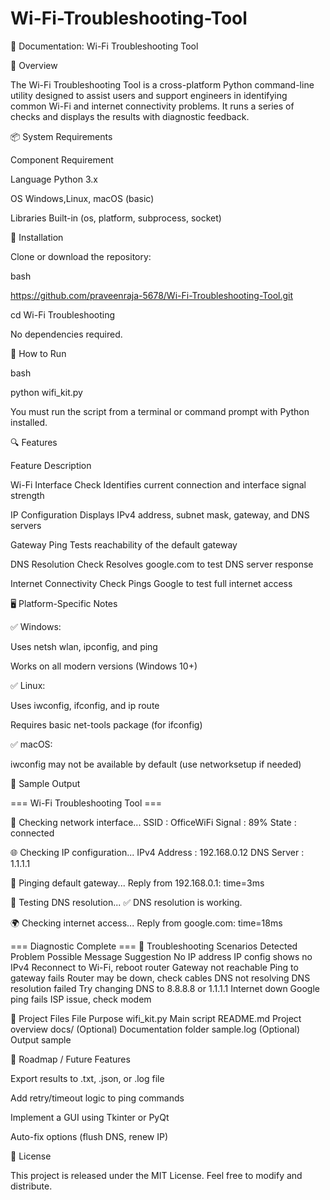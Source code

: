 # Wi-Fi-Troubleshooting-Tool

📘 Documentation: Wi-Fi Troubleshooting Tool

📝 Overview

The Wi-Fi Troubleshooting Tool is a cross-platform Python command-line utility designed to assist users and support engineers in identifying common Wi-Fi and internet connectivity problems. It runs a series of checks and displays the results with diagnostic feedback.

📦 System Requirements

Component	Requirement

Language	Python 3.x

OS	Windows,Linux, macOS (basic)

Libraries	Built-in (os, platform, subprocess, socket)

🔧 Installation

Clone or download the repository:

bash

https://github.com/praveenraja-5678/Wi-Fi-Troubleshooting-Tool.git

cd Wi-Fi Troubleshooting

No dependencies required.

🚀 How to Run

bash

python wifi_kit.py

You must run the script from a terminal or command prompt with Python installed.

🔍 Features

Feature	Description

Wi-Fi Interface Check	Identifies current connection and interface signal strength

IP Configuration	Displays IPv4 address, subnet mask, gateway, and DNS servers

Gateway Ping	Tests reachability of the default gateway

DNS Resolution Check	Resolves google.com to test DNS server response

Internet Connectivity Check	Pings Google to test full internet access

🖥️ Platform-Specific Notes

✅ Windows:

Uses netsh wlan, ipconfig, and ping

Works on all modern versions (Windows 10+)

✅ Linux:

Uses iwconfig, ifconfig, and ip route

Requires basic net-tools package (for ifconfig)

✅ macOS:

iwconfig may not be available by default (use networksetup if needed)

📸 Sample Output

=== Wi-Fi Troubleshooting Tool ===

📡 Checking network interface...
SSID : OfficeWiFi
Signal : 89%
State : connected

🌐 Checking IP configuration...
IPv4 Address : 192.168.0.12
DNS Server : 1.1.1.1

📶 Pinging default gateway...
Reply from 192.168.0.1: time=3ms

🧭 Testing DNS resolution...
✅ DNS resolution is working.

🌍 Checking internet access...
Reply from google.com: time=18ms

=== Diagnostic Complete ===
🧪 Troubleshooting Scenarios Detected
Problem	Possible Message	Suggestion
No IP address	IP config shows no IPv4	Reconnect to Wi-Fi, reboot router
Gateway not reachable	Ping to gateway fails	Router may be down, check cables
DNS not resolving	DNS resolution failed	Try changing DNS to 8.8.8.8 or 1.1.1.1
Internet down	Google ping fails	ISP issue, check modem

📁 Project Files
File	Purpose
wifi_kit.py	Main script
README.md	Project overview
docs/	(Optional) Documentation folder
sample.log	(Optional) Output sample

📌 Roadmap / Future Features

Export results to .txt, .json, or .log file

Add retry/timeout logic to ping commands

Implement a GUI using Tkinter or PyQt

Auto-fix options (flush DNS, renew IP)

📄 License

This project is released under the MIT License. Feel free to modify and distribute.
